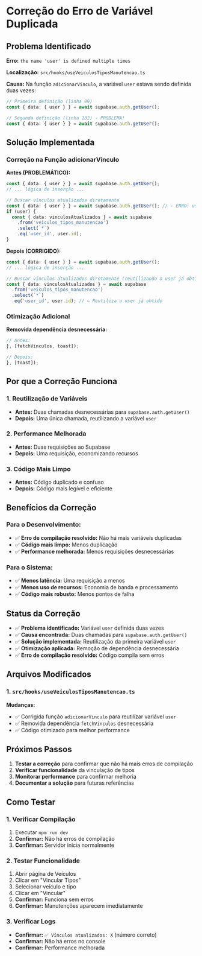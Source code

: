 # Correção do Erro de Variável Duplicada

## Problema Identificado

**Erro:** `the name 'user' is defined multiple times`

**Localização:** `src/hooks/useVeiculosTiposManutencao.ts`

**Causa:** Na função `adicionarVinculo`, a variável `user` estava sendo definida duas vezes:

```typescript
// Primeira definição (linha 99)
const { data: { user } } = await supabase.auth.getUser();

// Segunda definição (linha 132) - PROBLEMA!
const { data: { user } } = await supabase.auth.getUser();
```

## Solução Implementada

### Correção na Função adicionarVinculo

**Antes (PROBLEMÁTICO):**
```typescript
const { data: { user } } = await supabase.auth.getUser();
// ... lógica de inserção ...

// Buscar vínculos atualizados diretamente
const { data: { user } } = await supabase.auth.getUser(); // ← ERRO: user redefinido
if (user) {
  const { data: vinculosAtualizados } = await supabase
    .from('veiculos_tipos_manutencao')
    .select(`*`)
    .eq('user_id', user.id);
}
```

**Depois (CORRIGIDO):**
```typescript
const { data: { user } } = await supabase.auth.getUser();
// ... lógica de inserção ...

// Buscar vínculos atualizados diretamente (reutilizando o user já obtido)
const { data: vinculosAtualizados } = await supabase
  .from('veiculos_tipos_manutencao')
  .select(`*`)
  .eq('user_id', user.id); // ← Reutiliza o user já obtido
```

### Otimização Adicional

**Removida dependência desnecessária:**
```typescript
// Antes:
}, [fetchVinculos, toast]);

// Depois:
}, [toast]);
```

## Por que a Correção Funciona

### 1. Reutilização de Variáveis
- **Antes:** Duas chamadas desnecessárias para `supabase.auth.getUser()`
- **Depois:** Uma única chamada, reutilizando a variável `user`

### 2. Performance Melhorada
- **Antes:** Duas requisições ao Supabase
- **Depois:** Uma requisição, economizando recursos

### 3. Código Mais Limpo
- **Antes:** Código duplicado e confuso
- **Depois:** Código mais legível e eficiente

## Benefícios da Correção

### Para o Desenvolvimento:
- ✅ **Erro de compilação resolvido:** Não há mais variáveis duplicadas
- ✅ **Código mais limpo:** Menos duplicação
- ✅ **Performance melhorada:** Menos requisições desnecessárias

### Para o Sistema:
- ✅ **Menos latência:** Uma requisição a menos
- ✅ **Menos uso de recursos:** Economia de banda e processamento
- ✅ **Código mais robusto:** Menos pontos de falha

## Status da Correção

- ✅ **Problema identificado:** Variável `user` definida duas vezes
- ✅ **Causa encontrada:** Duas chamadas para `supabase.auth.getUser()`
- ✅ **Solução implementada:** Reutilização da primeira variável `user`
- ✅ **Otimização aplicada:** Remoção de dependência desnecessária
- ✅ **Erro de compilação resolvido:** Código compila sem erros

## Arquivos Modificados

### 1. `src/hooks/useVeiculosTiposManutencao.ts`
**Mudanças:**
- ✅ Corrigida função `adicionarVinculo` para reutilizar variável `user`
- ✅ Removida dependência `fetchVinculos` desnecessária
- ✅ Código otimizado para melhor performance

## Próximos Passos

1. **Testar a correção** para confirmar que não há mais erros de compilação
2. **Verificar funcionalidade** da vinculação de tipos
3. **Monitorar performance** para confirmar melhoria
4. **Documentar a solução** para futuras referências

## Como Testar

### 1. Verificar Compilação
1. Executar `npm run dev`
2. **Confirmar:** Não há erros de compilação
3. **Confirmar:** Servidor inicia normalmente

### 2. Testar Funcionalidade
1. Abrir página de Veículos
2. Clicar em "Vincular Tipos"
3. Selecionar veículo e tipo
4. Clicar em "Vincular"
5. **Confirmar:** Funciona sem erros
6. **Confirmar:** Manutenções aparecem imediatamente

### 3. Verificar Logs
- **Confirmar:** `✅ Vínculos atualizados: X` (número correto)
- **Confirmar:** Não há erros no console
- **Confirmar:** Performance melhorada 